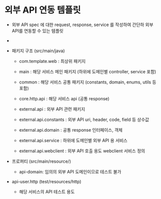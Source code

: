 # 외부 API 연동 템플릿
- 외부 API spec 에 대한 request, response, service 를 작성하여 간단하 외부 API를 연동할 수 있는 템플릿
- 
- 패키지 구조 (src/main/java)
  - com.template.web : 최상위 패키지
  - main : 해당 서비스 메인 패키지 (하위에 도메인별 controller, service 포함)
  - common : 해당 서비스 공통 패키지 (constants, domain, enums, utils 등 포함)
  - core.http.api : 해당 서비스 api (공통 response)
  
  - external.api : 외부 API 관련 패키지
  - external.api.constants : 외부 API uri, header, code, field 등 상수값 
  - external.api.domain : 공통 response 인터페이스, 객체
  - external.api.service : 하위에 도메인별 외부 API 용 서비스 
  - external.api.webclient : 외부 API 호출 용도 webclient 서비스 정의


- 프로퍼티 (src/main/resource/)
  - api-domain: 임의의 외부 API 도메인이므로 테스트 불가

     
- api-user.http (test/resources/http)
  - 해당 서비스의 API 테스트 용도

